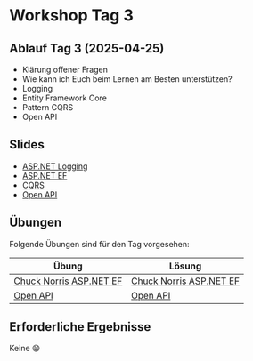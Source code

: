 # Workshop Tag 3

## Ablauf Tag 3 (2025-04-25)

- Klärung offener Fragen
- Wie kann ich Euch beim Lernen am Besten unterstützen?
- Logging
- Entity Framework Core
- Pattern CQRS
- Open API

## Slides

- [ASP.NET Logging](../../slides/AspNetCoreLogging.pdf)
- [ASP.NET EF](../../slides/AdoNet%20and%20EF%20Core.pdf)
- [CQRS](../../modules/cqrs/readme.md)
- [Open API](../../modules/05%20aspnet_openapi/)

## Übungen

Folgende Übungen sind für den Tag vorgesehen:

| Übung | Lösung |
| ----- | ------ |
| [Chuck Norris ASP.NET EF](../../modules/04%20aspnet_ef/exercises/src/) | [Chuck Norris ASP.NET EF](../../modules/04%20aspnet_ef/solutions/) |
| [Open API](../../modules/05%20aspnet_openapi/exercise/) | [Open API](../../modules/05%20aspnet_openapi/solution/) |

## Erforderliche Ergebnisse

Keine 😁
